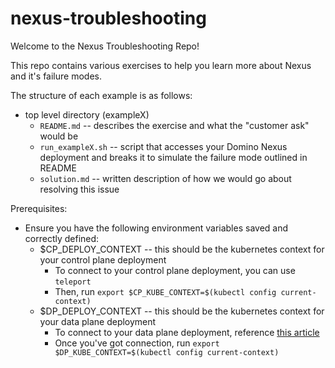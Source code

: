 # nexus-troubleshooting

Welcome to the Nexus Troubleshooting Repo!

This repo contains various exercises to help you learn more about Nexus and it's failure modes.

The structure of each example is as follows:
* top level directory (exampleX)
    * `README.md` -- describes the exercise and what the "customer ask" would be
    * `run_exampleX.sh` -- script that accesses your Domino Nexus deployment and breaks it to simulate the failure mode outlined in README
    * `solution.md` -- written description of how we would go about resolving this issue

Prerequisites:
* Ensure you have the following environment variables saved and correctly defined:
    * $CP_DEPLOY_CONTEXT -- this should be the kubernetes context for your control plane deployment
        * To connect to your control plane deployment, you can use `teleport`
        * Then, run `export $CP_KUBE_CONTEXT=$(kubectl config current-context)`
    * $DP_DEPLOY_CONTEXT -- this should be the kubernetes context for your data plane deployment
        * To connect to your data plane deployment, reference [this article](https://dominodatalab.atlassian.net/wiki/spaces/ENG/pages/2377580581/kubectl+Access+Notes#dev-cdk-eks%2C-prod-cdk-eks%2C-dev-cdk-eks-dataplane)
        * Once you've got connection, run `export $DP_KUBE_CONTEXT=$(kubectl config current-context)`